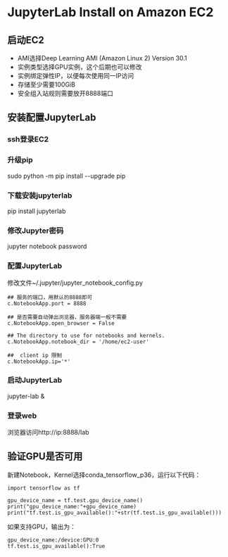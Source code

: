 # JupyterLab Install on Amazon EC2
## 启动EC2

* AMI选择Deep Learning AMI (Amazon Linux 2) Version 30.1
* 实例类型选择GPU实例，这个后期也可以修改
* 实例绑定弹性IP，以便每次使用同一IP访问
* 存储至少需要100GiB
* 安全组入站规则需要放开8888端口

## 安装配置JupyterLab
### ssh登录EC2
### 升级pip
sudo python -m pip install --upgrade pip
### 下载安装jupyterlab
pip install jupyterlab
### 修改Jupyter密码
jupyter notebook password
### 配置JupyterLab
修改文件~/.jupyter/jupyter_notebook_config.py

```
## 服务的端口，用默认的8888即可
c.NotebookApp.port = 8888
 
## 是否需要自动弹出浏览器，服务器端一般不需要
c.NotebookApp.open_browser = False
 
## The directory to use for notebooks and kernels.
c.NotebookApp.notebook_dir = '/home/ec2-user'

##  client ip 限制 
c.NotebookApp.ip='*'
```
### 启动JupyterLab
jupyter-lab  &
### 登录web
浏览器访问http://ip:8888/lab
## 验证GPU是否可用
新建Notebook，Kernel选择conda_tensorflow_p36，运行以下代码：

```
import tensorflow as tf
 
gpu_device_name = tf.test.gpu_device_name()
print("gpu_device_name:"+gpu_device_name)
print("tf.test.is_gpu_available():"+str(tf.test.is_gpu_available()))
```
如果支持GPU，输出为：

```
gpu_device_name:/device:GPU:0
tf.test.is_gpu_available():True
```
